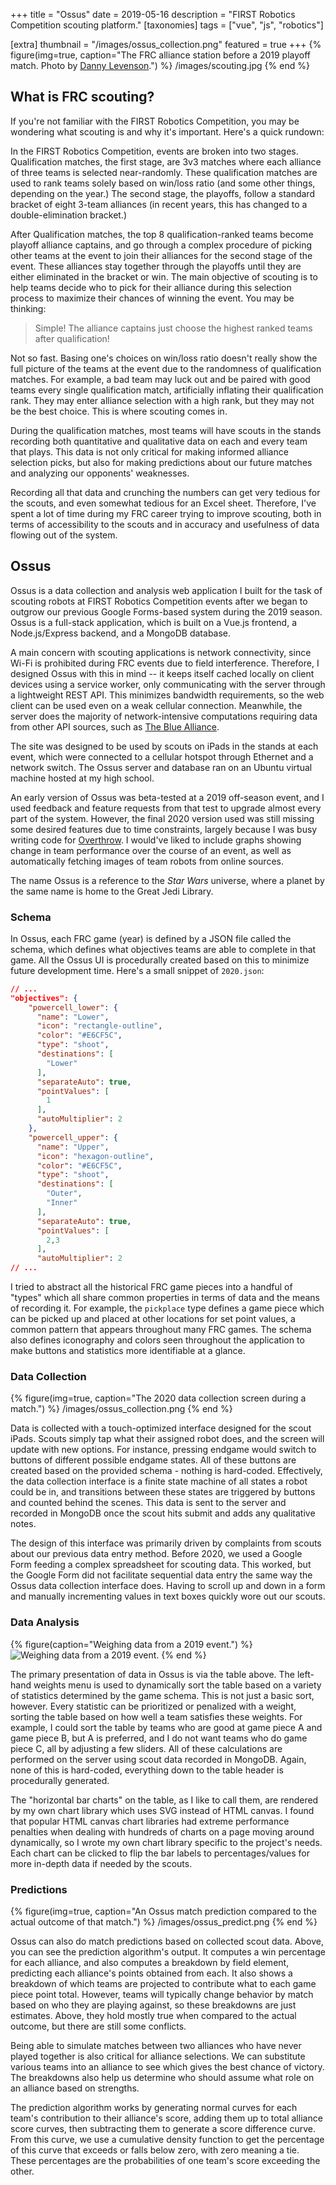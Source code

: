 +++
title = "Ossus"
date = 2019-05-16
description = "FIRST Robotics Competition scouting platform."
[taxonomies]
tags = ["vue", "js", "robotics"]

[extra]
thumbnail = "/images/ossus_collection.png"
featured = true
+++
{% figure(img=true, caption="The FRC alliance station before a 2019 playoff match. Photo by [Danny Levenson](http://dannylevenson.com/FIRST/index.html).") %}
/images/scouting.jpg
{% end %}

## What is FRC scouting?

If you're not familiar with the FIRST Robotics Competition, you may be wondering what scouting is and why it's important. Here's a quick rundown:

In the FIRST Robotics Competition, events are broken into two stages. Qualification matches, the first stage, are 3v3 matches where each alliance of three teams is selected near-randomly. These qualification matches are used to rank teams solely based on win/loss ratio (and some other things, depending on the year.) The second stage, the playoffs, follow a standard bracket of eight 3-team alliances (in recent years, this has changed to a double-elimination bracket.)

After Qualification matches, the top 8 qualification-ranked teams become playoff alliance captains, and go through a complex procedure of picking other teams at the event to join their alliances for the second stage of the event. These alliances stay together through the playoffs until they are either eliminated in the bracket or win. The main objective of scouting is to help teams decide who to pick for their alliance during this selection process to maximize their chances of winning the event. You may be thinking:

> Simple! The alliance captains just choose the highest ranked teams after qualification!

Not so fast. Basing one's choices on win/loss ratio doesn't really show the full picture of the teams at the event due to the randomness of qualification matches. For example, a bad team may luck out and be paired with good teams every single qualification match, artificially inflating their qualification rank. They may enter alliance selection with a high rank, but they may not be the best choice. This is where scouting comes in.

During the qualification matches, most teams will have scouts in the stands recording both quantitative and qualitative data on each and every team that plays. This data is not only critical for making informed alliance selection picks, but also for making predictions about our future matches and analyzing our opponents' weaknesses.

Recording all that data and crunching the numbers can get very tedious for the scouts, and even somewhat tedious for an Excel sheet. Therefore, I've spent a lot of time during my FRC career trying to improve scouting, both in terms of accessibility to the scouts and in accuracy and usefulness of data flowing out of the system.

## Ossus
Ossus is a data collection and analysis web application I built for the task of scouting robots at FIRST Robotics Competition events after we began to outgrow our previous Google Forms-based system during the 2019 season. Ossus is a full-stack application, which is built on a Vue.js frontend, a Node.js/Express backend, and a MongoDB database.

A main concern with scouting applications is network connectivity, since Wi-Fi is prohibited during FRC events due to field interference. Therefore, I designed Ossus with this in mind -- it keeps itself cached locally on client devices using a service worker, only communicating with the server through a lightweight REST API. This minimizes bandwidth requirements, so the web client can be used even on a weak cellular connection. Meanwhile, the server does the majority of network-intensive computations requiring data from other API sources, such as [The Blue Alliance](https://thebluealliance.com).

The site was designed to be used by scouts on iPads in the stands at each event, which were connected to a cellular hotspot through Ethernet and a network switch. The Ossus server and database ran on an Ubuntu virtual machine hosted at my high school.

An early version of Ossus was beta-tested at a 2019 off-season event, and I used feedback and feature requests from that test to upgrade almost every part of the system. However, the final 2020 version used was still missing some desired features due to time constraints, largely because I was busy writing code for [Overthrow](@/projects/overthrow.md). I would've liked to include graphs showing change in team performance over the course of an event, as well as automatically fetching images of team robots from online sources.

The name Ossus is a reference to the _Star Wars_ universe, where a planet by the same name is home to the Great Jedi Library.

### Schema

In Ossus, each FRC game (year) is defined by a JSON file called the schema, which defines what objectives teams are able to complete in that game. All the Ossus UI is procedurally created based on this to minimize future development time. Here's a small snippet of `2020.json`:

```json
// ...
"objectives": {
    "powercell_lower": {
      "name": "Lower",
      "icon": "rectangle-outline",
      "color": "#E6CF5C",
      "type": "shoot",
      "destinations": [
        "Lower"
      ],
      "separateAuto": true,
      "pointValues": [
        1
      ],
      "autoMultiplier": 2
    },
    "powercell_upper": {
      "name": "Upper",
      "icon": "hexagon-outline",
      "color": "#E6CF5C",
      "type": "shoot",
      "destinations": [
        "Outer",
        "Inner"
      ],
      "separateAuto": true,
      "pointValues": [
        2,3
      ],
      "autoMultiplier": 2
// ...
```

I tried to abstract all the historical FRC game pieces into a handful of "types" which all share common properties in terms of data and the means of recording it. For example, the `pickplace` type defines a game piece which can be picked up and placed at other locations for set point values, a common pattern that appears throughout many FRC games. The schema also defines iconography and colors seen throughout the application to make buttons and statistics more identifiable at a glance.

### Data Collection

{% figure(img=true, caption="The 2020 data collection screen during a match.") %}
/images/ossus_collection.png
{% end %}

Data is collected with a touch-optimized interface designed for the scout iPads. Scouts simply tap what their assigned robot does, and the screen will update with new options. For instance, pressing endgame would switch to buttons of different possible endgame states. All of these buttons are created based on the provided schema - nothing is hard-coded. Effectively, the data collection interface is a finite state machine of all states a robot could be in, and transitions between these states are triggered by buttons and counted behind the scenes. This data is sent to the server and recorded in MongoDB once the scout hits submit and adds any qualitative notes.

The design of this interface was primarily driven by complaints from scouts about our previous data entry method. Before 2020, we used a Google Form feeding a complex spreadsheet for scouting data. This worked, but the Google Form did not facilitate sequential data entry the same way the Ossus data collection interface does. Having to scroll up and down in a form and manually incrementing values in text boxes quickly wore out our scouts.

### Data Analysis

{% figure(caption="Weighing data from a 2019 event.") %}
![Weighing data from a 2019 event.](/videos/ossus_data.gif)
{% end %}

The primary presentation of data in Ossus is via the table above. The left-hand weights menu is used to dynamically sort the table based on a variety of statistics determined by the game schema. This is not just a basic sort, however. Every statistic can be prioritized or penalized with a weight, sorting the table based on how well a team satisfies these weights. For example, I could sort the table by teams who are good at game piece A and game piece B, but A is preferred, and I do not want teams who do game piece C, all by adjusting a few sliders. All of these calculations are performed on the server using scout data recorded in MongoDB. Again, none of this is hard-coded, everything down to the table header is procedurally generated.

The "horizontal bar charts" on the table, as I like to call them, are rendered by my own chart library which uses SVG instead of HTML canvas. I found that popular HTML canvas chart libraries had extreme performance penalties when dealing with hundreds of charts on a page moving around dynamically, so I wrote my own chart library specific to the project's needs. Each chart can be clicked to flip the bar labels to percentages/values for more in-depth data if needed by the scouts.

### Predictions

{% figure(img=true, caption="An Ossus match prediction compared to the actual outcome of that match.") %}
/images/ossus_predict.png
{% end %}

Ossus can also do match predictions based on collected scout data. Above, you can see the prediction algorithm's output. It computes a win percentage for each alliance, and also computes a breakdown by field element, predicting each alliance's points obtained from each. It also shows a breakdown of which teams are projected to contribute what to each game piece point total. However, teams will typically change behavior by match based on who they are playing against, so these breakdowns are just estimates. Above, they hold mostly true when compared to the actual outcome, but there are still some conflicts.

Being able to simulate matches between two alliances who have never played together is also critical for alliance selections. We can substitute various teams into an alliance to see which gives the best chance of victory. The breakdowns also help us determine who should assume what role on an alliance based on strengths.

The prediction algorithm works by generating normal curves for each team's contribution to their alliance's score, adding them up to total alliance score curves, then subtracting them to generate a score difference curve. From this curve, we use a cumulative density function to get the percentage of this curve that exceeds or falls below zero, with zero meaning a tie. These percentages are the probabilities of one team's score exceeding the other.
